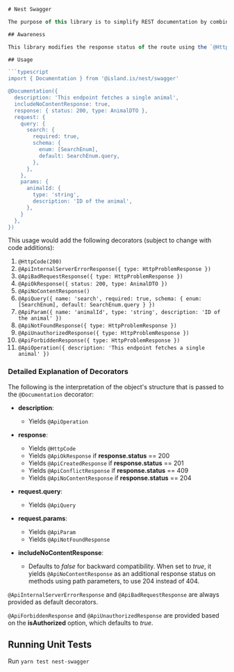 ```typescript
# Nest Swagger

The purpose of this library is to simplify REST documentation by combining the decorators of `nestjs/swagger` into a single decorator, called `@Documentation`.

## Awareness

This library modifies the response status of the route using the `@HttpCode(xxx)` decorator from `@nestjs/common`.

## Usage

```typescript
import { Documentation } from '@island.is/nest/swagger'

@Documentation({
  description: 'This endpoint fetches a single animal',
  includeNoContentResponse: true,
  response: { status: 200, type: AnimalDTO },
  request: {
    query: {
      search: {
        required: true,
        schema: {
          enum: [SearchEnum],
          default: SearchEnum.query,
        },
      },
    },
    params: {
      animalId: {
        type: 'string',
        description: 'ID of the animal',
      },
    }
  },
})
```

This usage would add the following decorators (subject to change with code additions):

1. `@HttpCode(200)`
2. `@ApiInternalServerErrorResponse({ type: HttpProblemResponse })`
3. `@ApiBadRequestResponse({ type: HttpProblemResponse })`
4. `@ApiOkResponse({ status: 200, type: AnimalDTO })`
5. `@ApiNoContentResponse()`
6. `@ApiQuery({ name: 'search', required: true, schema: { enum: [SearchEnum], default: SearchEnum.query } })`
7. `@ApiParam({ name: 'animalId', type: 'string', description: 'ID of the animal' })`
8. `@ApiNotFoundResponse({ type: HttpProblemResponse })`
9. `@ApiUnauthorizedResponse({ type: HttpProblemResponse })`
10. `@ApiForbiddenResponse({ type: HttpProblemResponse })`
11. `@ApiOperation({ description: 'This endpoint fetches a single animal' })`

### Detailed Explanation of Decorators

The following is the interpretation of the object's structure that is passed to the `@Documentation` decorator:

- **description**:
  - Yields `@ApiOperation`

- **response**:
  - Yields `@HttpCode`
  - Yields `@ApiOkResponse` if **response.status** == 200
  - Yields `@ApiCreatedResponse` if **response.status** == 201
  - Yields `@ApiConflictResponse` if **response.status** == 409
  - Yields `@ApiNoContentResponse` if **response.status** == 204

- **request.query**:
  - Yields `@ApiQuery`

- **request.params**:
  - Yields `@ApiParam`
  - Yields `@ApiNotFoundResponse`

- **includeNoContentResponse**:
  - Defaults to _false_ for backward compatibility. When set to _true_, it yields `@ApiNoContentResponse` as an additional response status on methods using path parameters, to use 204 instead of 404.

`@ApiInternalServerErrorResponse` and `@ApiBadRequestResponse` are always provided as default decorators.

`@ApiForbiddenResponse` and `@ApiUnauthorizedResponse` are provided based on the **isAuthorized** option, which defaults to _true_.

## Running Unit Tests

Run `yarn test nest-swagger`
```